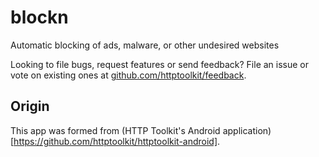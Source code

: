 # blockn

Automatic blocking of ads, malware, or other undesired websites

Looking to file bugs, request features or send feedback? File an issue or vote on existing ones
at [github.com/httptoolkit/feedback](https://github.com/httptoolkit/feedback).

## Origin

This app was formed from (HTTP Toolkit's Android
application)[https://github.com/httptoolkit/httptoolkit-android].
